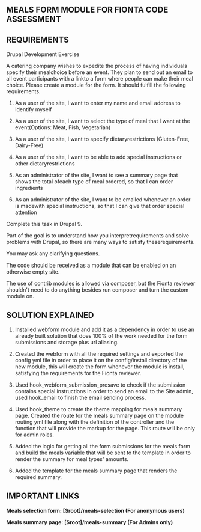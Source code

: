 MEALS FORM MODULE FOR FIONTA CODE ASSESSMENT
---------------------------------------------

REQUIREMENTS
------------


Drupal Development Exercise


A catering company wishes to expedite the process of having individuals specify their mealchoice before an event. 
They plan to send out an email to all event participants with a linkto a form where people can make their meal choice.
Please create a module for the form. It should fulfill the following requirements.

1. As a user of the site, I want to enter my name and email address to identify myself

2. As a user of the site, I want to select the type of meal that I want at the event(Options: Meat, Fish, Vegetarian)

3. As a user of the site, I want to specify dietaryrestrictions (Gluten-Free, Dairy-Free)

4. As a user of the site, I want to be able to add special instructions or other dietaryrestrictions

5. As an administrator of the site, I want to see a summary page that shows the total ofeach type of meal ordered, so that I can order ingredients

6. As an administrator of the site, I want to be emailed whenever an order is madewith special instructions, so that I can give that order special attention


Complete this task in Drupal 9. 

Part of the goal is to understand how you interpretrequirements and solve problems with Drupal, 
so there are many ways to satisfy theserequirements. 

You may ask any clarifying questions.

The code should be received as a module that can be enabled on an otherwise empty site.

The use of contrib modules is allowed via composer, 
but the Fionta reviewer shouldn't need to do anything besides run composer and turn the custom module on.



SOLUTION EXPLAINED
------------------

1. Installed webform module and add it as a dependency in order to use 
   an already built solution that does 100% of the work needed for the form submissions and storage plus url aliasing.

2. Created the webform with all the required settings and exported the config yml file 
   in order to place it on the config/install directory of the new module, 
   this will create the form whenever the module is install, satisfying the requirements
   for the Fionta reviewer.

3. Used hook_webform_submission_presave to check if the submission contains special instructions
   in order to send an email to the Site admin, used hook_email to finish the email sending process.

4. Used hook_theme to create the theme mapping for meals summary page. 
   Created the route for the meals summary page on the module routing yml file along with
   the definition of the controller and the function that will provide the markup for the page.
   This route will be only for admin roles.

5. Added the logic for getting all the form submissions for the meals form and build the meals 
   variable that will be sent to the template in order to render the summary for meal types' amounts.

6. Added the template for the meals summary page that renders the required summary.


IMPORTANT LINKS
---------------
**Meals selection form: [$root]/meals-selection (For anonymous users)**

**Meals summary page: [$root]/meals-summary (For Admins only)**